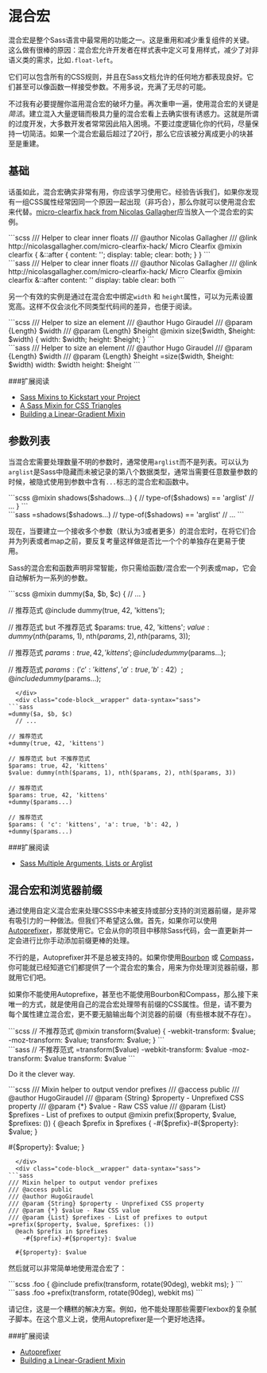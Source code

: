 # 混合宏

混合宏是整个Sass语言中最常用的功能之一。这是重用和减少重复组件的关键。这么做有很棒的原因：混合宏允许开发者在样式表中定义可复用样式，减少了对非语义类的需求，比如`.float-left`。

它们可以包含所有的CSS规则，并且在Sass文档允许的任何地方都表现良好。它们甚至可以像函数一样接受参数。不用多说，充满了无尽的可能。

不过我有必要提醒你滥用混合宏的破坏力量。再次重申一遍，使用混合宏的关键是*简洁*。建立混入大量逻辑而极具力量的混合宏看上去确实很有诱惑力。这就是所谓的过度开发，大多数开发者常常因此陷入困境。不要过度逻辑化你的代码，尽量保持一切简洁。如果一个混合宏最后超过了20行，那么它应该被分离成更小的块甚至是重建。

## 基础

话虽如此，混合宏确实非常有用，你应该学习使用它。经验告诉我们，如果你发现有一组CSS属性经常因同一个原因一起出现（非巧合），那么你就可以使用混合宏来代替。[micro-clearfix hack from Nicolas Gallagher](http://nicolasgallagher.com/micro-clearfix-hack/)应当放入一个混合宏的实例。

<div class="code-block">
  <div class="code-block__wrapper" data-syntax="scss">
```scss
/// Helper to clear inner floats
/// @author Nicolas Gallagher
/// @link http://nicolasgallagher.com/micro-clearfix-hack/ Micro Clearfix
@mixin clearfix {
  &::after {
    content: '';
    display: table;
    clear: both;
  }
}
```
  </div>
  <div class="code-block__wrapper" data-syntax="sass">
```sass
/// Helper to clear inner floats
/// @author Nicolas Gallagher
/// @link http://nicolasgallagher.com/micro-clearfix-hack/ Micro Clearfix
@mixin clearfix
  &::after
    content: ''
    display: table
    clear: both
```
  </div>
</div>

另一个有效的实例是通过在混合宏中绑定`width` 和 `height`属性，可以为元素设置宽高。这样不仅会淡化不同类型代码间的差异，也便于阅读。

<div class="code-block">
  <div class="code-block__wrapper" data-syntax="scss">
```scss
/// Helper to size an element
/// @author Hugo Giraudel
/// @param {Length} $width
/// @param {Length} $height
@mixin size($width, $height: $width) {
  width: $width;
  height: $height;
}
```
  </div>
  <div class="code-block__wrapper" data-syntax="sass">
```sass
/// Helper to size an element
/// @author Hugo Giraudel
/// @param {Length} $width
/// @param {Length} $height
=size($width, $height: $width)
  width: $width
  height: $height
```
  </div>
</div>

###扩展阅读

* [Sass Mixins to Kickstart your Project](http://www.sitepoint.com/sass-mixins-kickstart-project/)
* [A Sass Mixin for CSS Triangles](http://www.sitepoint.com/sass-mixin-css-triangles/)
* [Building a Linear-Gradient Mixin](http://www.sitepoint.com/building-linear-gradient-mixin-sass/)

## 参数列表

当混合宏需要处理数量不明的参数时，通常使用`arglist`而不是列表。可以认为`arglist`是Sass中隐藏而未被记录的第八个数据类型，通常当需要任意数量参数的时候，被隐式使用到参数中含有`...`标志的混合宏和函数中。

<div class="code-block">
  <div class="code-block__wrapper" data-syntax="scss">
```scss
@mixin shadows($shadows...) {
  // type-of($shadows) == 'arglist'
  // ...
}
```
  </div>
  <div class="code-block__wrapper" data-syntax="sass">
```sass
=shadows($shadows...)
  // type-of($shadows) == 'arglist'
  // ...
```
  </div>
</div>

现在，当要建立一个接收多个参数（默认为3或者更多）的混合宏时，在将它们合并为列表或者map之前，要反复考量这样做是否比一个个的单独存在更易于使用。

Sass的混合宏和函数声明非常智能，你只需给函数/混合宏一个列表或map，它会自动解析为一系列的参数。

<div class="code-block">
  <div class="code-block__wrapper" data-syntax="scss">
```scss
@mixin dummy($a, $b, $c) {
  // ...
}

// 推荐范式
@include dummy(true, 42, 'kittens');

// 推荐范式 but 不推荐范式
$params: true, 42, 'kittens';
$value: dummy(nth($params, 1), nth($params, 2), nth($params, 3));

// 推荐范式
$params: true, 42, 'kittens';
@include dummy($params...);

// 推荐范式
$params: (
  'c': 'kittens',
  'a': true,
  'b': 42
）;
@include dummy($params...);
```
  </div>
  <div class="code-block__wrapper" data-syntax="sass">
```sass
=dummy($a, $b, $c)
  // ...

// 推荐范式
+dummy(true, 42, 'kittens')

// 推荐范式 but 不推荐范式
$params: true, 42, 'kittens'
$value: dummy(nth($params, 1), nth($params, 2), nth($params, 3))

// 推荐范式
$params: true, 42, 'kittens'
+dummy($params...)

// 推荐范式
$params: ( 'c': 'kittens', 'a': true, 'b': 42, )
+dummy($params...)
```
  </div>
</div>

###扩展阅读

* [Sass Multiple Arguments, Lists or Arglist](http://www.sitepoint.com/sass-multiple-arguments-lists-or-arglist/)

## 混合宏和浏览器前缀

通过使用自定义混合宏来处理CSSS中未被支持或部分支持的浏览器前缀，是非常有吸引力的一种做法。但我们不希望这么做。首先，如果你可以使用[Autoprefixer](https://github.com/postcss/autoprefixer)，那就使用它。它会从你的项目中移除Sass代码，会一直更新并一定会进行比你手动添加前缀更棒的处理。

不行的是，Autoprefixer并不是总被支持的。如果你使用[Bourbon](http://bourbon.io/) 或 [Compass](http://compass-style.org/)，你可能就已经知道它们都提供了一个混合宏的集合，用来为你处理浏览器前缀，那就用它们吧。

如果你不能使用Autoprefixe，甚至也不能使用Bourbon和Compass，那么接下来唯一的方式，就是使用自己的混合宏处理带有前缀的CSS属性。但是，请不要为每个属性建立混合宏，更不要无脑输出每个浏览器的前缀（有些根本就不存在）。

<div class="code-block">
  <div class="code-block__wrapper" data-syntax="scss">
```scss
// 不推荐范式
@mixin transform($value) {
  -webkit-transform: $value;
  -moz-transform: $value;
  transform: $value;
}
```
  </div>
  <div class="code-block__wrapper" data-syntax="sass">
```sass
// 不推荐范式
=transform($value)
  -webkit-transform: $value
  -moz-transform: $value
  transform: $value
```
  </div>
</div>

Do it the clever way.

<div class="code-block">
  <div class="code-block__wrapper" data-syntax="scss">
```scss
/// Mixin helper to output vendor prefixes
/// @access public
/// @author HugoGiraudel
/// @param {String} $property - Unprefixed CSS property
/// @param {*} $value - Raw CSS value
/// @param {List} $prefixes - List of prefixes to output
@mixin prefix($property, $value, $prefixes: ()) {
  @each $prefix in $prefixes {
    -#{$prefix}-#{$property}: $value;
  }

  #{$property}: $value;
}
```
  </div>
  <div class="code-block__wrapper" data-syntax="sass">
```sass
/// Mixin helper to output vendor prefixes
/// @access public
/// @author HugoGiraudel
/// @param {String} $property - Unprefixed CSS property
/// @param {*} $value - Raw CSS value
/// @param {List} $prefixes - List of prefixes to output
=prefix($property, $value, $prefixes: ())
  @each $prefix in $prefixes
    -#{$prefix}-#{$property}: $value

  #{$property}: $value
```
  </div>
</div>

然后就可以非常简单地使用混合宏了：

<div class="code-block">
  <div class="code-block__wrapper" data-syntax="scss">
```scss
.foo {
  @include prefix(transform, rotate(90deg), webkit ms);
}
```
  </div>
  <div class="code-block__wrapper" data-syntax="sass">
```sass
.foo
  +prefix(transform, rotate(90deg), webkit ms)
```
  </div>
</div>

请记住，这是一个糟糕的解决方案。例如，他不能处理那些需要Flexbox的复杂腻子脚本。在这个意义上说，使用Autoprefixer是一个更好地选择。

###扩展阅读

* [Autoprefixer](https://github.com/postcss/autoprefixer)
* [Building a Linear-Gradient Mixin](http://www.sitepoint.com/building-linear-gradient-mixin-sass/)